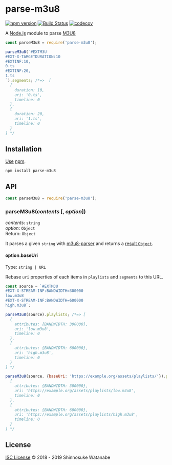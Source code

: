 # parse-m3u8

[![npm version](https://img.shields.io/npm/v/parse-m3u8.svg)](https://www.npmjs.com/package/parse-m3u8)
[![Build Status](https://travis-ci.com/shinnn/parse-m3u8.svg?branch=master)](https://travis-ci.com/shinnn/parse-m3u8)
[![codecov](https://codecov.io/gh/shinnn/parse-m3u8/branch/master/graph/badge.svg)](https://codecov.io/gh/shinnn/parse-m3u8)

A [Node.js](https://nodejs.org/) module to parse [M3U8](https://en.wikipedia.org/wiki/M3U#M3U8)

```javascript
const parseM3u8 = require('parse-m3u8');

parseM3u8(`#EXTM3U
#EXT-X-TARGETDURATION:10
#EXTINF:10,
0.ts
#EXTINF:20,
1.ts
`).segments; /*=>  [
  {
    duration: 10,
    uri: '0.ts',
    timeline: 0
  },
  {
    duration: 20,
    uri: '1.ts',
    timeline: 0
  }
] */
```

## Installation

[Use](https://docs.npmjs.com/cli/install) [npm](https://docs.npmjs.com/about-npm/).

```
npm install parse-m3u8
```

## API

```javascript
const parseM3u8 = require('parse-m3u8');
```

### parseM3u8(*contents* [, *option*])

*contents*: `string`  
*option*: `Object`  
Return: `Object`

It parses a given `string` with [m3u8-parser](https://github.com/videojs/m3u8-parser) and returns a [result `Object`](https://github.com/videojs/m3u8-parser#parsed-output).

#### option.baseUri

Type: `string | URL`

Rebase `uri` properties of each items in `playlists` and `segments` to this URL.

```javascript
const source = `#EXTM3U
#EXT-X-STREAM-INF:BANDWIDTH=300000
low.m3u8
#EXT-X-STREAM-INF:BANDWIDTH=600000
high.m3u8`;

parseM3u8(source).playlists; /*=> [
  {
    attributes: {BANDWIDTH: 300000},
    uri: 'low.m3u8',
    timeline: 0
  },
  {
    attributes: {BANDWIDTH: 600000},
    uri: 'high.m3u8',
    timeline: 0
  }
] */

parseM3u8(source, {baseUri: 'https://example.org/assets/playlists/'}).playlists; /*=> [
  {
    attributes: {BANDWIDTH: 300000},
    uri: 'https://example.org/assets/playlists/low.m3u8',
    timeline: 0
  },
  {
    attributes: {BANDWIDTH: 600000},
    uri: 'https://example.org/assets/playlists/high.m3u8',
    timeline: 0
  }
] */
```

## License

[ISC License](./LICENSE) © 2018 - 2019 Shinnosuke Watanabe
